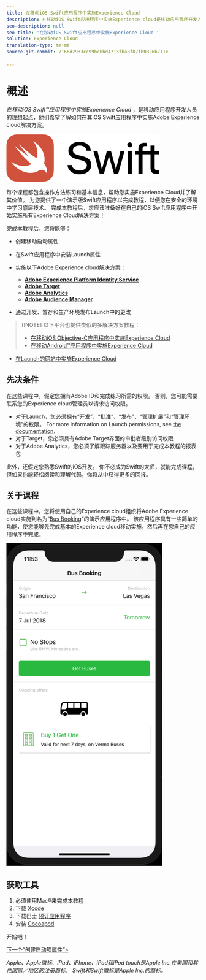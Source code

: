 ```yaml
---
title: 在移动iOS Swift应用程序中实施Experience Cloud
description: 在移动iOS Swift应用程序中实施Experience cloud是移动应用程序开发人员的完美起点，他们希望了解如何在其移动iOS Swift应用程序中实施Adobe Experience cloud解决方案。
seo-description: null
seo-title: '在移动iOS Swift应用程序中实施Experience Cloud '
solution: Experience Cloud
translation-type: tm+mt
source-git-commit: 7166d2933cc99bcbbd4713fba8f87fb0826b711e

---
```



# 概述

_在移动iOS Swift™应用程序中实施Experience Cloud_ ，是移动应用程序开发人员的理想起点，他们希望了解如何在其iOS Swift应用程序中实施Adobe Experience cloud解决方案。

![Swift徽标](images/ios/swift/Swift_logo_horz_lockup_color_rgb.png)

每个课程都包含操作方法练习和基本信息，帮助您实施Experience Cloud并了解其价值。  为您提供了一个演示版Swift应用程序以完成教程，以便您在安全的环境中学习底层技术。 完成本教程后，您应该准备好在自己的iOS Swift应用程序中开始实施所有Experience Cloud解决方案！

完成本教程后，您将能够：

* 创建移动启动属性

* 在Swift应用程序中安装Launch属性

* 实施以下Adobe Experience cloud解决方案：
   * **[Adobe Experience Platform Identity Service](id-service.md)**
   * **[Adobe Target](target-vec.md)**
   * **[Adobe Analytics](analytics.md)**
   * **[Adobe Audience Manager](audience-manager.md)**

* 通过开发、暂存和生产环境发布Launch中的更改

>[!NOTE] 以下平台也提供类似的多解决方案教程：
>
> * [在移动iOS Objective-C应用程序中实施Experience Cloud](/help/mobile-ios-objective-c-implementation/index.md)
> * [在移动Android™应用程序中实施Experience Cloud](/help/mobile-android-implementation/index.md)
* [在Launch的网站中实施Experience Cloud](/help/website-implementation/index.md)


## 先决条件

在这些课程中，假定您拥有Adobe ID和完成练习所需的权限。 否则，您可能需要联系您的Experience cloud管理员以请求访问权限。

* 对于Launch，您必须拥有“开发”、“批准”、“发布”、“管理扩展”和“管理环境”的权限。 For more information on Launch permissions, see [the documentation](https://docs.adobe.com/content/help/en/launch/using/reference/admin/user-permissions.html).
* 对于Target，您必须具有Adobe Target界面的审批者级别访问权限
* 对于Adobe Analytics，您必须了解跟踪服务器以及要用于完成本教程的报表包

此外，还假定您熟悉Swift的iOS开发。 你不必成为Swift的大师，就能完成课程，但如果你能轻松阅读和理解代码，你将从中获得更多的回报。

## 关于课程

在这些课程中，您将使用自己的Experience cloud组织将Adobe Experience cloud实施到名为“[Bus Booking](https://github.com/Adobe-Marketing-Cloud/busbooking-mobileapps)”的演示应用程序中。 该应用程序具有一些简单的功能，使您能够先完成基本的Experience cloud移动实施，然后再在您自己的应用程序中完成。

[![巴士预订应用程序](images/mobile-busBookingApp.png)](https://github.com/Adobe-Marketing-Cloud/busbooking-mobileapps)

## 获取工具

1. 必须使用Mac®来完成本教程
1. 下载 [Xcode](https://developer.apple.com/xcode/)
1. 下载巴士 [预订应用程序](https://github.com/Adobe-Marketing-Cloud/busbooking-mobileapps)
1. 安装 [Cocoapod](https://guides.cocoapods.org/using/getting-started.html)

开始吧！

[下一个“创建启动项属性”&gt;](launch-create-a-property.md)

_Apple、Apple徽标、iPad、iPhone、iPod和iPod touch是Apple Inc.在美国和其他国家／地区的注册商标。 Swift和Swift徽标是Apple Inc.的商标。_
